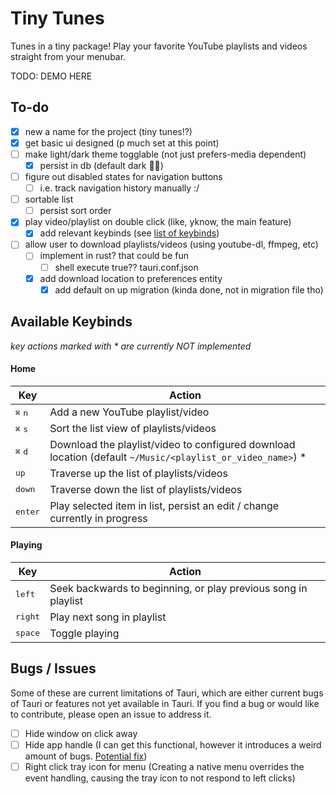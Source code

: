 # Tiny Tunes

Tunes in a tiny package! Play your favorite YouTube playlists and videos straight from your menubar.

TODO: DEMO HERE

## To-do

- [x] new a name for the project (tiny tunes!?)
- [x] get basic ui designed (p much set at this point)
- [ ] make light/dark theme togglable (not just prefers-media dependent)
  - [x] persist in db (default dark 🤷‍♂️)
- [ ] figure out disabled states for navigation buttons
  - [ ] i.e. track navigation history manually :/
- [ ] sortable list
  - [ ] persist sort order
- [x] play video/playlist on double click (like, yknow, the main feature)
  - [x] add relevant keybinds (see [list of keybinds](#available-keybinds))
- [ ] allow user to download playlists/videos (using youtube-dl, ffmpeg, etc)
  - [ ] implement in rust? that could be fun
    - [ ] shell execute true?? tauri.conf.json
  - [x] add download location to preferences entity
    - [x] add default on up migration (kinda done, not in migration file tho)

## Available Keybinds

_key actions marked with \* are currently NOT implemented_

#### Home

| Key                       | Action                                                                                                      |
| ------------------------- | ----------------------------------------------------------------------------------------------------------- |
| <kbd>⌘</kbd> <kbd>n</kbd> | Add a new YouTube playlist/video                                                                            |
| <kbd>⌘</kbd> <kbd>s</kbd> | Sort the list view of playlists/videos                                                                      |
| <kbd>⌘</kbd> <kbd>d</kbd> | Download the playlist/video to configured download location (default `~/Music/<playlist_or_video_name>`) \* |
| <kbd>up</kbd>             | Traverse up the list of playlists/videos                                                                    |
| <kbd>down</kbd>           | Traverse down the list of playlists/videos                                                                  |
| <kbd>enter</kbd>          | Play selected item in list, persist an edit / change currently in progress                                  |

#### Playing

| Key              | Action                                                         |
| ---------------- | -------------------------------------------------------------- |
| <kbd>left</kbd>  | Seek backwards to beginning, or play previous song in playlist |
| <kbd>right</kbd> | Play next song in playlist                                     |
| <kbd>space</kbd> | Toggle playing                                                 |

## Bugs / Issues

Some of these are current limitations of Tauri, which are either current bugs of Tauri or features not yet available in Tauri. If you find a bug or would like to contribute, please open an issue to address it.

- [ ] Hide window on click away
- [ ] Hide app handle (I can get this functional, however it introduces a weird amount of bugs. [Potential fix](https://github.com/tauri-apps/tauri/pull/2825))
- [ ] Right click tray icon for menu (Creating a native menu overrides the event handling, causing the tray icon to not respond to left clicks)
